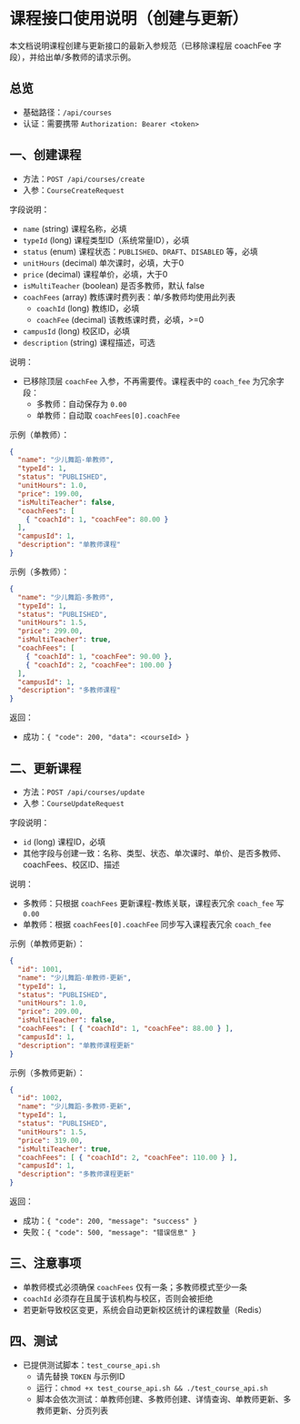 # 课程接口使用说明（创建与更新）

本文档说明课程创建与更新接口的最新入参规范（已移除课程层 coachFee 字段），并给出单/多教师的请求示例。

## 总览
- 基础路径：`/api/courses`
- 认证：需要携带 `Authorization: Bearer <token>`

## 一、创建课程
- 方法：`POST /api/courses/create`
- 入参：`CourseCreateRequest`

字段说明：
- `name` (string) 课程名称，必填
- `typeId` (long) 课程类型ID（系统常量ID），必填
- `status` (enum) 课程状态：`PUBLISHED`、`DRAFT`、`DISABLED` 等，必填
- `unitHours` (decimal) 单次课时，必填，大于0
- `price` (decimal) 课程单价，必填，大于0
- `isMultiTeacher` (boolean) 是否多教师，默认 false
- `coachFees` (array) 教练课时费列表：单/多教师均使用此列表
  - `coachId` (long) 教练ID，必填
  - `coachFee` (decimal) 该教练课时费，必填，>=0
- `campusId` (long) 校区ID，必填
- `description` (string) 课程描述，可选

说明：
- 已移除顶层 `coachFee` 入参，不再需要传。课程表中的 `coach_fee` 为冗余字段：
  - 多教师：自动保存为 `0.00`
  - 单教师：自动取 `coachFees[0].coachFee`

示例（单教师）：
```json
{
  "name": "少儿舞蹈-单教师",
  "typeId": 1,
  "status": "PUBLISHED",
  "unitHours": 1.0,
  "price": 199.00,
  "isMultiTeacher": false,
  "coachFees": [
    { "coachId": 1, "coachFee": 80.00 }
  ],
  "campusId": 1,
  "description": "单教师课程"
}
```

示例（多教师）：
```json
{
  "name": "少儿舞蹈-多教师",
  "typeId": 1,
  "status": "PUBLISHED",
  "unitHours": 1.5,
  "price": 299.00,
  "isMultiTeacher": true,
  "coachFees": [
    { "coachId": 1, "coachFee": 90.00 },
    { "coachId": 2, "coachFee": 100.00 }
  ],
  "campusId": 1,
  "description": "多教师课程"
}
```

返回：
- 成功：`{ "code": 200, "data": <courseId> }`

## 二、更新课程
- 方法：`POST /api/courses/update`
- 入参：`CourseUpdateRequest`

字段说明：
- `id` (long) 课程ID，必填
- 其他字段与创建一致：名称、类型、状态、单次课时、单价、是否多教师、coachFees、校区ID、描述

说明：
- 多教师：只根据 `coachFees` 更新课程-教练关联，课程表冗余 `coach_fee` 写 `0.00`
- 单教师：根据 `coachFees[0].coachFee` 同步写入课程表冗余 `coach_fee`

示例（单教师更新）：
```json
{
  "id": 1001,
  "name": "少儿舞蹈-单教师-更新",
  "typeId": 1,
  "status": "PUBLISHED",
  "unitHours": 1.0,
  "price": 209.00,
  "isMultiTeacher": false,
  "coachFees": [ { "coachId": 1, "coachFee": 88.00 } ],
  "campusId": 1,
  "description": "单教师课程更新"
}
```

示例（多教师更新）：
```json
{
  "id": 1002,
  "name": "少儿舞蹈-多教师-更新",
  "typeId": 1,
  "status": "PUBLISHED",
  "unitHours": 1.5,
  "price": 319.00,
  "isMultiTeacher": true,
  "coachFees": [ { "coachId": 2, "coachFee": 110.00 } ],
  "campusId": 1,
  "description": "多教师课程更新"
}
```

返回：
- 成功：`{ "code": 200, "message": "success" }`
- 失败：`{ "code": 500, "message": "错误信息" }`

## 三、注意事项
- 单教师模式必须确保 `coachFees` 仅有一条；多教师模式至少一条
- `coachId` 必须存在且属于该机构与校区，否则会被拒绝
- 若更新导致校区变更，系统会自动更新校区统计的课程数量（Redis）

## 四、测试
- 已提供测试脚本：`test_course_api.sh`
  - 请先替换 `TOKEN` 与示例ID
  - 运行：`chmod +x test_course_api.sh && ./test_course_api.sh`
  - 脚本会依次测试：单教师创建、多教师创建、详情查询、单教师更新、多教师更新、分页列表